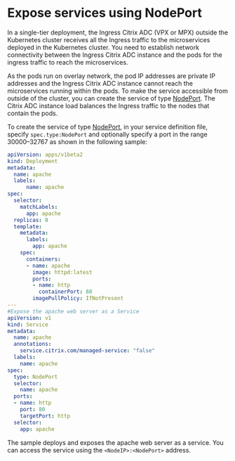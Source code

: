 # Expose services using NodePort

In a single-tier deployment, the Ingress Citrix ADC (VPX or MPX) outside the Kubernetes cluster receives all the Ingress traffic to the microservices deployed in the Kubernetes cluster. You need to establish network connectivity between the Ingress Citrix ADC instance and the pods for the ingress traffic to reach the microservices.

As the pods run on overlay network, the pod IP addresses are private IP addresses and the Ingress Citrix ADC instance cannot reach the microservices running within the pods. To make the service accessible from outside of the cluster, you can create the service of type [NodePort](https://kubernetes.io/docs/concepts/services-networking/service/#nodeport). The Citrix ADC instance load balances the Ingress traffic to the nodes that contain the pods.

To create the service of type [NodePort](https://kubernetes.io/docs/concepts/services-networking/service/#nodeport), in your service definition file, specify `spec.type:NodePort` and optionally specify a port in the range 30000–32767 as shown in the following sample:

```yaml
apiVersion: apps/v1beta2
kind: Deployment
metadata:
  name: apache
  labels:
      name: apache
spec:
  selector:
    matchLabels:
      app: apache
  replicas: 8
  template:
    metadata:
      labels:
        app: apache
    spec:
      containers:
      - name: apache
        image: httpd:latest
        ports:
        - name: http
          containerPort: 80
        imagePullPolicy: IfNotPresent
---
#Expose the apache web server as a Service
apiVersion: v1
kind: Service
metadata:
  name: apache
  annotations:  
    service.citrix.com/managed-service: "false"
  labels:
    name: apache
spec:
  type: NodePort
  selector:
    name: apache
  ports:
  - name: http
    port: 80
    targetPort: http
  selector:
    app: apache
```

The sample deploys and exposes the apache web server as a service. You can access the service using the `<NodeIP>:<NodePort>` address.
